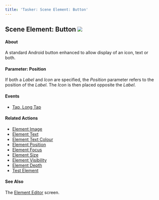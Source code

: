 ```yaml
---
title: 'Tasker: Scene Element: Button'
---
```


Scene Element: Button ![](icon_tasker.png)
------------------------------------------

#### About

A standard Android button enhanced to allow display of an icon, text or
both.

#### Parameter: Position

If both a *Label* and *Icon* are specified, the *Position* parameter
refers to the position of the *Label*. The *Icon* is then placed
opposite the *Label*.

#### Events

-   [Tap, Long Tap](activity_elementedit.html#tap)

#### Related Actions

-   [Element Image](help/ah_scene_element_image.html)
-   [Element Text](help/ah_scene_element_text.html)
-   [Element Text Colour](help/ah_scene_element_text_colour.html)
-   [Element Position](help/ah_scene_element_position.html)
-   [Element Focus](help/ah_scene_element_focus.html)
-   [Element Size](help/ah_scene_element_size.html)
-   [Element Visibility](help/ah_scene_element_visibility.html)
-   [Element Depth](help/ah_scene_element_depth.html)
-   [Test Element](help/ah_scene_element_test.html)

#### See Also

The [Element Editor](activity_elementedit.html) screen.
